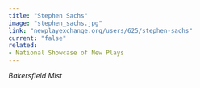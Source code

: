 ```yaml
---
title: "Stephen Sachs"
image: "stephen_sachs.jpg"
link: "newplayexchange.org/users/625/stephen-sachs"
current: "false"
related:
- National Showcase of New Plays
---
```


*Bakersfield Mist*
